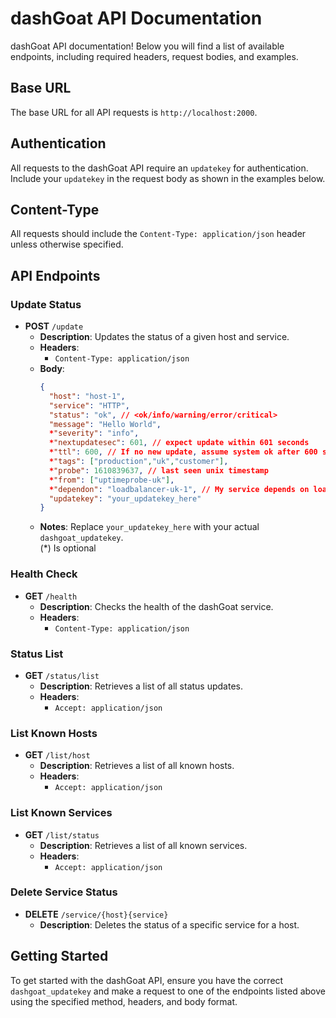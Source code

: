 # dashGoat API Documentation

dashGoat API documentation! Below you will find a list of available endpoints, including required headers, request bodies, and examples.

## Base URL

The base URL for all API requests is `http://localhost:2000`.

## Authentication

All requests to the dashGoat API require an `updatekey` for authentication. Include your `updatekey` in the request body as shown in the examples below.

## Content-Type

All requests should include the `Content-Type: application/json` header unless otherwise specified.

## API Endpoints

### Update Status

- **POST** `/update`
  - **Description**: Updates the status of a given host and service.
  - **Headers**:
    - `Content-Type: application/json`
  - **Body**:
    ```json
    {
      "host": "host-1",
      "service": "HTTP",
      "status": "ok", // <ok/info/warning/error/critical>
      "message": "Hello World",
      *"severity": "info",
      *"nextupdatesec": 601, // expect update within 601 seconds
      *"ttl": 600, // If no new update, assume system ok after 600 seconds
      *"tags": ["production","uk","customer"],
      *"probe": 1610839637, // last seen unix timestamp
      *"from": ["uptimeprobe-uk"],
      *"dependon": "loadbalancer-uk-1", // My service depends on loadbalancer-uk-1
      "updatekey": "your_updatekey_here"
    }
    ```
  - **Notes**: Replace `your_updatekey_here` with your actual `dashgoat_updatekey`.
  <br/>(*) Is optional

### Health Check

- **GET** `/health`
  - **Description**: Checks the health of the dashGoat service.
  - **Headers**:
    - `Content-Type: application/json`

### Status List

- **GET** `/status/list`
  - **Description**: Retrieves a list of all status updates.
  - **Headers**:
    - `Accept: application/json`

### List Known Hosts

- **GET** `/list/host`
  - **Description**: Retrieves a list of all known hosts.
  - **Headers**:
    - `Accept: application/json`

### List Known Services

- **GET** `/list/status`
  - **Description**: Retrieves a list of all known services.
  - **Headers**:
    - `Accept: application/json`

### Delete Service Status

- **DELETE** `/service/{host}{service}`
  - **Description**: Deletes the status of a specific service for a host.

## Getting Started

To get started with the dashGoat API, ensure you have the correct `dashgoat_updatekey` and make a request to one of the endpoints listed above using the specified method, headers, and body format.
